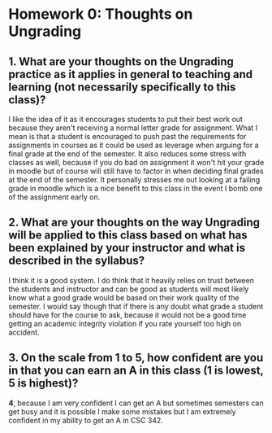 # Homework 0: Thoughts on Ungrading

## 1. What are your thoughts on the Ungrading practice as it applies in general to teaching and learning (not necessarily specifically to this class)?

I like the idea of it as it encourages students to put their best work out because they aren't receiving a normal letter grade for assignment. What I mean is that a student is encouraged to push past the requirements for assignments in courses as it could be used as leverage when arguing for a final grade at the end of the semester. It also reduces some stress with classes as well, because if you do bad on assignment it won't hit your grade in moodle but of course will still have to factor in when deciding final grades at the end of the semester. It personally stresses me out looking at a failing grade in moodle which is a nice benefit to this class in the event I bomb one of the assignment early on. 

## 2. What are your thoughts on the way Ungrading will be applied to this class based on what has been explained by your instructor and what is described in the syllabus?

I think it is a good system. I do think that it heavily relies on trust between the students and instructor and can be good as students will most likely know what a good grade would be based on their work quality of the semester. I would say though that if there is any doubt what grade a student should have for the course to ask, because it would not be a good time getting an academic integrity violation if you rate yourself too high on accident.

## 3. On the scale from 1 to 5, how confident are you in that you can earn an A in this class (1 is lowest, 5 is highest)?

**4**, because I am very confident I can get an A but sometimes semesters can get busy and it is possible I make some mistakes but I am extremely confident in my ability to get an A in CSC 342.